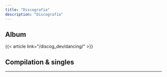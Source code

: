 ```yaml
---
title: "Discografia"
description: "Discografia"
---
```

## Album
{{< article link="/discog_dev/dancing/" >}}

## Compilation & singles
___
